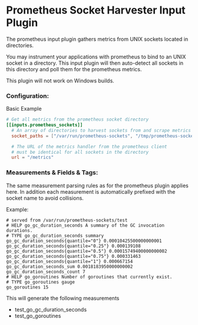 # Prometheus Socket Harvester Input Plugin

The prometheus input plugin gathers metrics from UNIX sockets located in directories.

You may instrument your applications with prometheus to bind to an UNIX socket in a directory.
This input plugin will then auto-detect all sockets in this directory and poll them for the prometheus metrics.

This plugin will not work on Windows builds.

### Configuration:

Basic Example

```toml
# Get all metrics from the prometheus socket directory
[[inputs.prometheus_sockets]]
  # An array of directories to harvest sockets from and scrape metrics from.
  socket_paths = ["/var/run/prometheus-sockets", "/tmp/prometheus-sockets"]

  # The URL of the metrics handler from the prometheus client
  # must be identical for all sockets in the directory
  url = "/metrics"
```

### Measurements & Fields & Tags:

The same measurement parsing rules as for the prometheus plugin applies here. In addition each measurement is automatically prefixed with the socket name to avoid collisions.

Example:

```
# served from /var/run/prometheus-sockets/test
# HELP go_gc_duration_seconds A summary of the GC invocation durations.
# TYPE go_gc_duration_seconds summary
go_gc_duration_seconds{quantile="0"} 0.00010425500000000001
go_gc_duration_seconds{quantile="0.25"} 0.000139108
go_gc_duration_seconds{quantile="0.5"} 0.00015749400000000002
go_gc_duration_seconds{quantile="0.75"} 0.000331463
go_gc_duration_seconds{quantile="1"} 0.000667154
go_gc_duration_seconds_sum 0.0018183950000000002
go_gc_duration_seconds_count 7
# HELP go_goroutines Number of goroutines that currently exist.
# TYPE go_goroutines gauge
go_goroutines 15
```

This will generate the following measurements
- test_go_gc_duration_seconds
- test_go_goroutines
